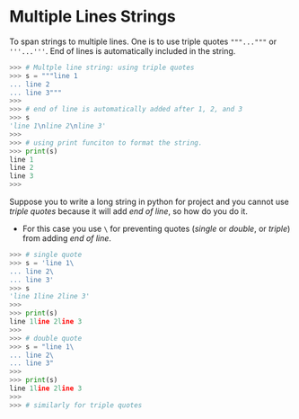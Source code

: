 # Multiple Lines Strings

To span strings to multiple lines. One is to use triple quotes `"""..."""` or `'''...'''`. End of lines is automatically included in the string.

```py
>>> # Multple line string: using triple quotes
>>> s = """line 1           
... line 2
... line 3"""
>>>
>>> # end of line is automatically added after 1, 2, and 3
>>> s
'line 1\nline 2\nline 3'
>>>
>>> # using print funciton to format the string.
>>> print(s)
line 1
line 2
line 3
>>> 
```

Suppose you to write a long string in python for project and you cannot use *triple quotes* because it will add *end of line*, so how do you do it.

- For this case you use `\` for preventing quotes (*single* or *double*, or *triple*) from adding *end of line*.

```py
>>> # single quote
>>> s = 'line 1\
... line 2\
... line 3'
>>> s
'line 1line 2line 3'
>>> 
>>> print(s)
line 1line 2line 3
>>> 
>>> # double quote
>>> s = "line 1\
... line 2\
... line 3"
>>> 
>>> print(s)
line 1line 2line 3
>>> 
>>> # similarly for triple quotes
```